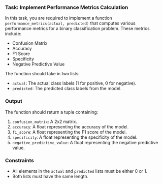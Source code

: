 
### Task: Implement Performance Metrics Calculation

In this task, you are required to implement a function `performance_metrics(actual, predicted)` that computes various performance metrics for a binary classification problem. These metrics include:

- Confusion Matrix
- Accuracy
- F1 Score
- Specificity
- Negative Predictive Value

The function should take in two lists:

- `actual`: The actual class labels (1 for positive, 0 for negative).
- `predicted`: The predicted class labels from the model.

### Output

The function should return a tuple containing:

1. `confusion_matrix`: A 2x2 matrix.
2. `accuracy`: A float representing the accuracy of the model.
3. `f1_score`: A float representing the F1 score of the model.
4. `specificity`: A float representing the specificity of the model.
5. `negative_predictive_value`: A float representing the negative predictive value.

### Constraints

- All elements in the `actual` and `predicted` lists must be either 0 or 1.
- Both lists must have the same length.
